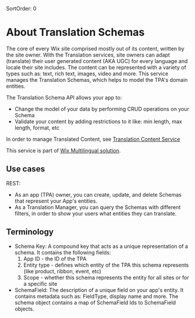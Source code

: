 SortOrder: 0
# About Translation Schemas

The core of every Wix site comprised mostly out of its content, written by the site owner.
With the Translation services, site owners can adapt (translate) their user generated content (AKA UGC) for every language and locale their site includes.
The content can be represented with a variety of types such as: text, rich text, images, video and more.
This service manages the Translation Schemas, which helps to model the TPA's domain entities.

The Translation Schema API allows your app to:
- Change the model of your data by performing CRUD operations on your Schema
- Validate your content by adding restrictions to it like: min length, max length, format, etc

In order to manage Translated Content, see [Translation Content Service]() <!--- TODO: Add link after Translation Content is generated -->

This service is part of [Wix Multilingual solution](https://support.wix.com/en/article/about-wix-multilingual).

## Use cases

REST:

- As an app (TPA) owner, you can create, update, and delete Schemas that represent your App's entities.
- As a Translation Manager, you can query the Schemas with different filters, in order to show your users what entities they can translate.


## Terminology

- Schema Key: A compound key that acts as a unique representation of a schema. It contains the following fields:
  1. App ID - the ID of the TPA
  2. Entity type - defines which entity of the TPA this schema represents (like product, ribbon, event, etc)
  3. Scope - whether this schema represents the entity for all sites or for a specific site
- SchemaField: The description of a unique field on your app's entity. It contains metadata such as: FieldType, display name and more. The schema object contains a map of SchemaField Ids to SchemaField objects.